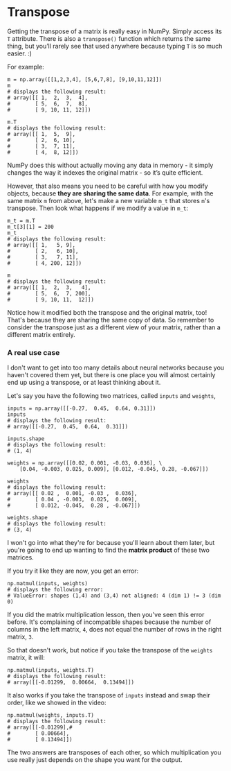 # Transpose

Getting the transpose of a matrix is really easy in NumPy. Simply access its `T` attribute. There is also a `transpose()` function which returns the same thing, but you’ll rarely see that used anywhere because typing `T` is so much easier. :)

For example:

```
m = np.array([[1,2,3,4], [5,6,7,8], [9,10,11,12]])
m
# displays the following result:
# array([[ 1,  2,  3,  4],
#        [ 5,  6,  7,  8],
#        [ 9, 10, 11, 12]])

m.T
# displays the following result:
# array([[ 1,  5,  9],
#        [ 2,  6, 10],
#        [ 3,  7, 11],
#        [ 4,  8, 12]])
```

NumPy does this without actually moving any data in memory - it simply changes the way it indexes the original matrix - so it’s quite efficient.

However, that also means you need to be careful with how you modify objects, because **they are sharing the same data**. For example, with the same matrix `m` from above, let's make a new variable `m_t` that stores `m`'s transpose. Then look what happens if we modify a value in `m_t`:

```
m_t = m.T
m_t[3][1] = 200
m_t
# displays the following result:
# array([[ 1,   5, 9],
#        [ 2,   6, 10],
#        [ 3,   7, 11],
#        [ 4, 200, 12]])

m
# displays the following result:
# array([[ 1,  2,  3,   4],
#        [ 5,  6,  7, 200],
#        [ 9, 10, 11,  12]])

```

Notice how it modified both the transpose and the original matrix, too! That's because they are sharing the same copy of data. So remember to consider the transpose just as a different view of your matrix, rather than a different matrix entirely.

### A real use case

I don't want to get into too many details about neural networks because you haven't covered them yet, but there is one place you will almost certainly end up using a transpose, or at least thinking about it.

Let's say you have the following two matrices, called `inputs` and `weights`,

```
inputs = np.array([[-0.27,  0.45,  0.64, 0.31]])
inputs
# displays the following result:
# array([[-0.27,  0.45,  0.64,  0.31]])

inputs.shape
# displays the following result:
# (1, 4)

weights = np.array([[0.02, 0.001, -0.03, 0.036], \
    [0.04, -0.003, 0.025, 0.009], [0.012, -0.045, 0.28, -0.067]])

weights
# displays the following result:
# array([[ 0.02 ,  0.001, -0.03 ,  0.036],
#        [ 0.04 , -0.003,  0.025,  0.009],
#        [ 0.012, -0.045,  0.28 , -0.067]])

weights.shape
# displays the following result:
# (3, 4)
```

I won't go into what they're for because you'll learn about them later, but you're going to end up wanting to find the **matrix product** of these two matrices.

If you try it like they are now, you get an error:

```
np.matmul(inputs, weights)
# displays the following error:
# ValueError: shapes (1,4) and (3,4) not aligned: 4 (dim 1) != 3 (dim 0)
```

If you did the matrix multiplication lesson, then you've seen this error before. It's complaining of incompatible shapes because the number of columns in the left matrix, `4`, does not equal the number of rows in the right matrix, `3`.

So that doesn't work, but notice if you take the transpose of the `weights` matrix, it will:

```
np.matmul(inputs, weights.T)
# displays the following result:
# array([[-0.01299,  0.00664,  0.13494]])
```

It also works if you take the transpose of `inputs` instead and swap their order, like we showed in the video:

```
np.matmul(weights, inputs.T)
# displays the following result:
# array([[-0.01299],# 
#        [ 0.00664],
#        [ 0.13494]])
```

The two answers are transposes of each other, so which multiplication you use really just depends on the shape you want for the output.